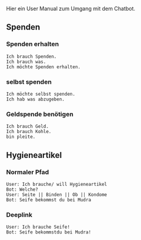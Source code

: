 Hier ein User Manual zum Umgang mit dem Chatbot.

## Spenden
### Spenden erhalten
```
Ich brauch Spenden.
Ich brauch was.
Ich möchte Spenden erhalten.
```

### selbst spenden 
```
Ich möchte selbst spenden.
Ich hab was abzugeben.
```

### Geldspende benötigen
```
Ich brauch Geld.
Ich brauch Kohle.
bin pleite.
```
## Hygieneartikel
### Normaler Pfad
```
User: Ich brauche/ will Hygieneartikel
Bot: Welche?
User: Seite || Binden || Ob || Kondome
Bot: Seife bekommst du bei Mudra
```
### Deeplink
```
User: Ich brauche Seife!
Bot: Seife bekommstdu bei Mudra!
```